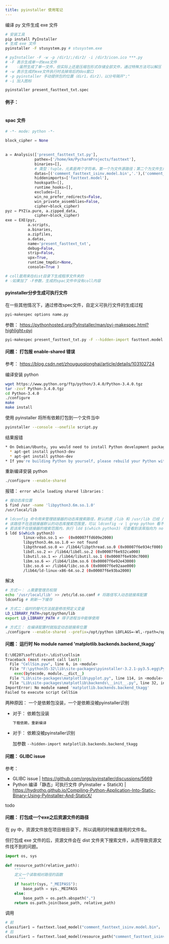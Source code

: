 ```yaml
---
title: pyinstaller 使用笔记
---
```


编译 py 文件生成 exe 文件

```bash
# 安装工具
pip install PyInstaller
# 生成 exe 文件
pyinstaller -F stusystem.py # stusystem.exe

# pyInstaller -F -w -p /dir1/;/dir2/ -i /dir3/icon.ico ***.py
# -F 表示生成单一的exe文件
#    💡虽然生成了单一文件，但实际上还是压缩包形式存储全部文件，通过特殊方法可以解压 | todo 解压生成的单一文件
# -w 表示生成的exe文件执行时去掉背后的dos窗口
# -p pyinstaller 手动提供包的位置（dir1，dir2），以分号隔开";"
# -i 加入图标
```

```bash
pyinstaller present_fasttext_txt.spec
```

#### 例子： 

```py

```

#### spac 文件

```py
# -*- mode: python -*-
 
block_cipher = None
 
 
a = Analysis(['present_fasttext_txt.py'],
             pathex=['/home/km/PycharmProjects/fasttext'],
             binaries=[],
             # 类型：tuple，元素是两个字符串。第一个为文件源路径；第二个为文件生成路径（相对于生成的程序的路径）
             datas=[('comment_fasttext_isinv.model.bin','.'),('comment_fasttext_isneg.model.bin','.'),('comment_fasttext_issug.model.bin','.'),('comment_fasttext_isbug.model.bin','.'),('comment_fasttext_ispraise.model.bin','.')],
             hiddenimports=['fasttext.model'],
             hookspath=[],
             runtime_hooks=[],
             excludes=[],
             win_no_prefer_redirects=False,
             win_private_assemblies=False,
             cipher=block_cipher)
pyz = PYZ(a.pure, a.zipped_data,
             cipher=block_cipher)
exe = EXE(pyz,
          a.scripts,
          a.binaries,
          a.zipfiles,
          a.datas,
          name='present_fasttext_txt',
          debug=False,
          strip=False,
          upx=True,
          runtime_tmpdir=None,
          console=True )

# coll是用来在dist目录下生成程序文件夹的
# 💡如果加了 -F参数，生成的spac文件中没有coll内容
```

#### pyinstaller分步生成可执行文件

在一些其他情况下，通过修改spec文件，自定义可执行文件的生成过程

```bash
pyi-makespec options name.py
```

参数： <https://pythonhosted.org/PyInstaller/man/pyi-makespec.html?highlight=pyi>

```bash
pyi-makespec present_fasttext_txt.py -F --hidden-import fasttext.model
```

#### 问题： 打包报 enable-shared 错误

参考： https://blog.csdn.net/zhouguoqionghai/article/details/103102724

编译安装 python

```bash
wget https://www.python.org/ftp/python/3.4.0/Python-3.4.0.tgz
tar -zxvf Python-3.4.0.tgz
cd Python-3.4.0
./configure
make
make install
```

使用 pyinstaller 将所有依赖打包到一个文件当中

```bash
pyinstaller --console --onefile script.py
```

结果报错

```bash
* On Debian/Ubuntu, you would need to install Python development packages
  * apt-get install python3-dev
  * apt-get install python-dev
* If you're building Python by yourself, please rebuild your Python with `--enable-shared` (or, `--enable-framework` on Darwin)
```

重新编译安装 python

```bash
./configure --enable-shared
```

报错： `error while loading shared libraries： `

```bash
# 搜动态库位置
$ find /usr -name 'libpython3.6m.so.1.0'
/usr/local/lib

# ldconfig 命令用来管理链接器的动态库搜索路径，默认的是 /lib 和 /usr/lib 已经 /etc/ld.so.conf 配置文件中包含的目录
# 该路径不在连链接器默认的动态库搜索范围里，可以 ldconfig -v | grep python 看不到该动态库。
# 若该库不在链接器的搜索范围内，执行 ldd $(which python3) 可查看到该库指向为 not found.
$ ldd $(which python3) 
        linux-vdso.so.1 =>  (0x00007ffd609e2000)
        libpython3.4m.so.1.0 => not found
        libpthread.so.0 => /lib64/libpthread.so.0 (0x00007f6e934cf000)
        libdl.so.2 => /lib64/libdl.so.2 (0x00007f6e932ca000)
        libutil.so.1 => /lib64/libutil.so.1 (0x00007f6e930c7000)
        libm.so.6 => /lib64/libm.so.6 (0x00007f6e92e43000)
        libc.so.6 => /lib64/libc.so.6 (0x00007f6e92aae000)
        /lib64/ld-linux-x86-64.so.2 (0x00007f6e93ba2000)
```

解决

```bash
# 方式一： ⚠️需要管理员权限
echo '/usr/local/lib' >> /etc/ld.so.conf # 将路径写入动态链接库配置
ldconfig # 刷新一下缓存

# 方式二：临时的替代方法就是修改预定义变量
LD_LIBRARY_PATH=/opt/python/lib
export LD_LIBRARY_PATH # 得子进程当中能够使用

# 方式三： 在编译配置时就指定动态链接库位置
./configure --enable-shared --prefix=/opt/python LDFLAGS=-Wl,-rpath=/opt/python/lib
```

#### 问题： 运行时 No module named 'matplotlib.backends.backend_tkagg'

```bash
E:\0E207\soft\dist>.\dist\cellsim
Traceback (most recent call last):
  File "CellSim.pyw", line 6, in <module>
  File "F:\python35-32\lib\site-packages\pyinstaller-3.2.1-py3.5.egg\PyInstaller\loader\pyimod03_importers.py", line 389, in load_module
    exec(bytecode, module.__dict__)
  File "Lib\site-packages\matplotlib\pyplot.py", line 114, in <module>
  File "Lib\site-packages\matplotlib\backends\__init__.py", line 32, in pylab_setup
ImportError: No module named 'matplotlib.backends.backend_tkagg'
Failed to execute script CellSim
```

两种原因： 一个是依赖包没装，一个是依赖没被pyinstaller识别

+ 对于： 依赖包没装

  ```bash
  下载依赖，重新编译
  ```

+ 对于： 依赖没被pyinstaller识别

  加参数 `--hidden-import matplotlib.backends.backend_tkagg`

#### 问题： GLIBC issue

参考：

+ GLIBC issue | https://github.com/orgs/pyinstaller/discussions/5669
+ Python 编译「静态」可执行文件 (PyInstaller + StaticX) | https://hydrotho.github.io/Compiling-Python-Application-Into-Static-Binary-Using-PyInstaller-And-StaticX/

todo

#### 问题： 打包成一个exe之后资源文件的路径

在 py 中，资源文件放在项目根目录下，所以调用的时候直接用的文件名。

但打包成 exe 文件的后，资源文件会在 dist 文件夹下搜索文件，从而导致资源文件找不到的问题。

```py
import os, sys
 
def resource_path(relative_path):
    """
    定义一个读取相对路径的函数
      """
    if hasattr(sys, "_MEIPASS"):
        base_path = sys._MEIPASS
    else:
        base_path = os.path.abspath(".")
    return os.path.join(base_path, relative_path)
```

调用

```py
# 前
classifier1 = fasttext.load_model("comment_fasttext_isinv.model.bin"， label_prefix='__label__')
# 后
classifier1 = fasttext.load_model(resource_path("comment_fasttext_isinv.model.bin"), label_prefix='__label__')
```
